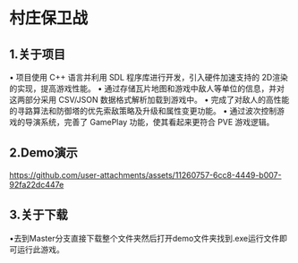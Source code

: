 # 村庄保卫战
## 1.关于项目
• 项目使用 C++ 语言并利用 SDL 程序库进行开发，引入硬件加速支持的 2D渲染的实现，提高游戏性能。
• 通过存储瓦片地图和游戏中敌人等单位的信息，并对这两部分采用
CSV/JSON 数据格式解析加载到游戏中。
• 完成了对敌人的高性能的寻路算法和防御塔的优先索敌策略及升级和属性变更功能。
• 通过波次控制游戏的导演系统，完善了 GamePlay 功能，使其看起来更符合 PVE 游戏逻辑。

## 2.Demo演示


https://github.com/user-attachments/assets/11260757-6cc8-4449-b007-92fa22dc447e



## 3.关于下载
•去到Master分支直接下载整个文件夹然后打开demo文件夹找到.exe运行文件即可运行此游戏。
